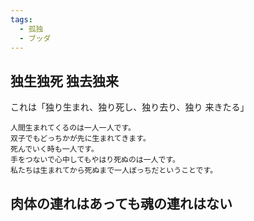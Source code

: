 ```yaml
---
tags:
  - 孤独
  - ブッダ
---
```

## 独生独死 独去独来

これは「独り生まれ、独り死し、独り去り、独り 来きたる」


```
人間生まれてくるのは一人一人です。  
双子でもどっちかが先に生まれてきます。  
死んでいく時も一人です。  
手をつないで心中してもやはり死ぬのは一人です。  
私たちは生まれてから死ぬまで一人ぼっちだということです。
```

## 肉体の連れはあっても魂の連れはない


